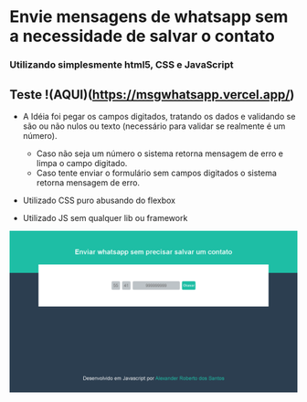 # Envie mensagens de whatsapp sem a necessidade de salvar o contato

### Utilizando simplesmente html5, CSS e JavaScript

## Teste !(AQUI)(https://msgwhatsapp.vercel.app/)

- A Idéia foi pegar os campos digitados, tratando os dados e validando se são ou não nulos ou texto (necessário para validar se realmente é um número).
    - Caso não seja um número o sistema retorna mensagem de erro e limpa o campo digitado.
    - Caso tente enviar o formulário sem campos digitados o sistema retorna mensagem de erro.

- Utilizado CSS puro abusando do flexbox

- Utilizado JS sem qualquer lib ou framework


![Tela principal](https://github.com/alexandersantosdev/msgwhatsapp/blob/main/main.PNG)